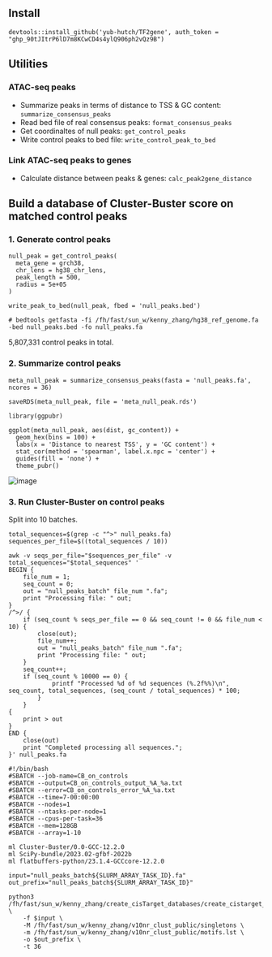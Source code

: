 
## Install

`devtools::install_github('yub-hutch/TF2gene', auth_token = "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")`


## Utilities

### ATAC-seq peaks

- Summarize peaks in terms of distance to TSS & GC content: `summarize_consensus_peaks`
- Read bed file of real consensus peaks: `format_consensus_peaks`
- Get coordinaltes of null peaks: `get_control_peaks`
- Write control peaks to bed file: `write_control_peak_to_bed`

### Link ATAC-seq peaks to genes

- Calculate distance between peaks & genes: `calc_peak2gene_distance`


## Build a database of Cluster-Buster score on matched control peaks

### 1. Generate control peaks

```
null_peak = get_control_peaks(
  meta_gene = grch38,
  chr_lens = hg38_chr_lens,
  peak_length = 500,
  radius = 5e+05
)

write_peak_to_bed(null_peak, fbed = 'null_peaks.bed')

# bedtools getfasta -fi /fh/fast/sun_w/kenny_zhang/hg38_ref_genome.fa -bed null_peaks.bed -fo null_peaks.fa
```

5,807,331 control peaks in total.

### 2. Summarize control peaks

```
meta_null_peak = summarize_consensus_peaks(fasta = 'null_peaks.fa', ncores = 36)

saveRDS(meta_null_peak, file = 'meta_null_peak.rds')
```

```
library(ggpubr)

ggplot(meta_null_peak, aes(dist, gc_content)) +
  geom_hex(bins = 100) +
  labs(x = 'Distance to nearest TSS', y = 'GC content') +
  stat_cor(method = 'spearman', label.x.npc = 'center') +
  guides(fill = 'none') +
  theme_pubr()
```

![image](https://github.com/user-attachments/assets/fc180974-f8f8-4e0e-960a-002805a9a711)

### 3. Run Cluster-Buster on control peaks

Split into 10 batches.

```
total_sequences=$(grep -c "^>" null_peaks.fa)
sequences_per_file=$((total_sequences / 10))

awk -v seqs_per_file="$sequences_per_file" -v total_sequences="$total_sequences" '
BEGIN {
    file_num = 1;
    seq_count = 0;
    out = "null_peaks_batch" file_num ".fa";
    print "Processing file: " out;
}
/^>/ {
    if (seq_count % seqs_per_file == 0 && seq_count != 0 && file_num < 10) {
        close(out);
        file_num++;
        out = "null_peaks_batch" file_num ".fa";
        print "Processing file: " out;
    }
    seq_count++;
    if (seq_count % 10000 == 0) {
            printf "Processed %d of %d sequences (%.2f%%)\n", seq_count, total_sequences, (seq_count / total_sequences) * 100;
        }
    }
{
    print > out
}
END {
    close(out)
    print "Completed processing all sequences.";
}' null_peaks.fa
```

```
#!/bin/bash
#SBATCH --job-name=CB_on_controls
#SBATCH --output=CB_on_controls_output_%A_%a.txt
#SBATCH --error=CB_on_controls_error_%A_%a.txt
#SBATCH --time=7-00:00:00
#SBATCH --nodes=1
#SBATCH --ntasks-per-node=1
#SBATCH --cpus-per-task=36
#SBATCH --mem=128GB
#SBATCH --array=1-10

ml Cluster-Buster/0.0-GCC-12.2.0
ml SciPy-bundle/2023.02-gfbf-2022b
ml flatbuffers-python/23.1.4-GCCcore-12.2.0

input="null_peaks_batch${SLURM_ARRAY_TASK_ID}.fa"
out_prefix="null_peaks_batch${SLURM_ARRAY_TASK_ID}"

python3 /fh/fast/sun_w/kenny_zhang/create_cisTarget_databases/create_cistarget_motif_databases.py \
    -f $input \
    -M /fh/fast/sun_w/kenny_zhang/v10nr_clust_public/singletons \
    -m /fh/fast/sun_w/kenny_zhang/v10nr_clust_public/motifs.lst \
    -o $out_prefix \
    -t 36
```

